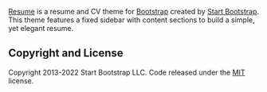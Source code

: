 [Resume](https://startbootstrap.com/theme/resume/) is a resume and CV theme for [Bootstrap](https://getbootstrap.com/) created by [Start Bootstrap](https://startbootstrap.com/). This theme features a fixed sidebar with content sections to build a simple, yet elegant resume.

## Copyright and License

Copyright 2013-2022 Start Bootstrap LLC. Code released under the [MIT](https://github.com/StartBootstrap/startbootstrap-resume/blob/master/LICENSE) license.

